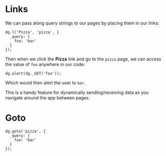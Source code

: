 # Links

We can pass along query strings to our pages by placing them in our links:

```
dg.l('Pizza', 'pizza', {
  _query: {
    foo: 'bar'
  }
});
```

Then when we click the **Pizza** link and go to the `pizza` page, we can access the value of `foo` anywhere in our code:

```
dg.alert(dg._GET('foo'));
```

Which would then alert the user to `bar`.

This is a handy feature for dynamically sending/receiving data as you navigate around the app between pages.

# Goto

```
dg.goto('pizza', {
  _query: {
    foo: 'bar'
  }
});
```
